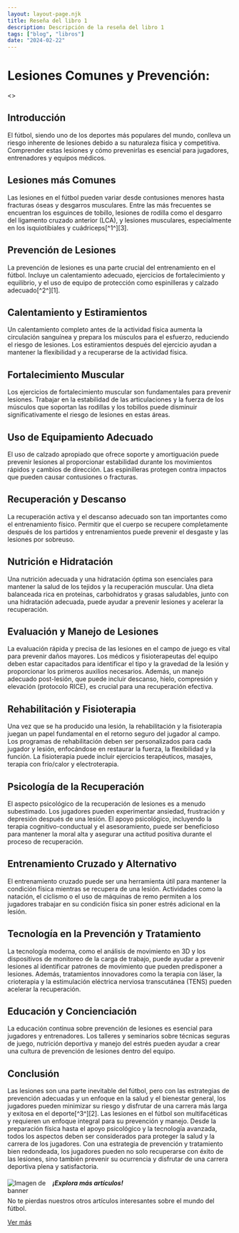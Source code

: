 ```yaml
---
layout: layout-page.njk
title: Reseña del libro 1
description: Descripción de la reseña del libro 1
tags: ["blog", "libros"]
date: "2024-02-22"
---
```

<h1 class="display-4">Lesiones Comunes y Prevención:</h1>

 <>
<article>
            <section>
                <h2>Introducción</h2>
                <p>El fútbol, siendo uno de los deportes más populares del mundo, conlleva un riesgo inherente de lesiones debido a su naturaleza física y competitiva. Comprender estas lesiones y cómo prevenirlas es esencial para jugadores, entrenadores y equipos médicos.</p>
            </section>
            <section>
                <h2>Lesiones más Comunes</h2>
                <p>Las lesiones en el fútbol pueden variar desde contusiones menores hasta fracturas óseas y desgarros musculares. Entre las más frecuentes se encuentran los esguinces de tobillo, lesiones de rodilla como el desgarro del ligamento cruzado anterior (LCA), y lesiones musculares, especialmente en los isquiotibiales y cuádriceps[^1^][3].</p>
            </section>
            <section>
                <h2>Prevención de Lesiones</h2>
                <p>La prevención de lesiones es una parte crucial del entrenamiento en el fútbol. Incluye un calentamiento adecuado, ejercicios de fortalecimiento y equilibrio, y el uso de equipo de protección como espinilleras y calzado adecuado[^2^][1].</p>
            </section>
            <section>
                <h2>Calentamiento y Estiramientos</h2>
                <p>Un calentamiento completo antes de la actividad física aumenta la circulación sanguínea y prepara los músculos para el esfuerzo, reduciendo el riesgo de lesiones. Los estiramientos después del ejercicio ayudan a mantener la flexibilidad y a recuperarse de la actividad física.</p>
            </section>
            <section>
                <h2>Fortalecimiento Muscular</h2>
                <p>Los ejercicios de fortalecimiento muscular son fundamentales para prevenir lesiones. Trabajar en la estabilidad de las articulaciones y la fuerza de los músculos que soportan las rodillas y los tobillos puede disminuir significativamente el riesgo de lesiones en estas áreas.</p>
            </section>
            <section>
                <h2>Uso de Equipamiento Adecuado</h2>
                <p>El uso de calzado apropiado que ofrece soporte y amortiguación puede prevenir lesiones al proporcionar estabilidad durante los movimientos rápidos y cambios de dirección. Las espinilleras protegen contra impactos que pueden causar contusiones o fracturas.</p>
            </section>
            <section>
                <h2>Recuperación y Descanso</h2>
                <p>La recuperación activa y el descanso adecuado son tan importantes como el entrenamiento físico. Permitir que el cuerpo se recupere completamente después de los partidos y entrenamientos puede prevenir el desgaste y las lesiones por sobreuso.</p>
            </section>
            <section>
                <h2>Nutrición e Hidratación</h2>
                <p>Una nutrición adecuada y una hidratación óptima son esenciales para mantener la salud de los tejidos y la recuperación muscular. Una dieta balanceada rica en proteínas, carbohidratos y grasas saludables, junto con una hidratación adecuada, puede ayudar a prevenir lesiones y acelerar la recuperación.</p>
            </section>
            

<section>
    <h2>Evaluación y Manejo de Lesiones</h2>
    <p>La evaluación rápida y precisa de las lesiones en el campo de juego es vital para prevenir daños mayores. Los médicos y fisioterapeutas del equipo deben estar capacitados para identificar el tipo y la gravedad de la lesión y proporcionar los primeros auxilios necesarios. Además, un manejo adecuado post-lesión, que puede incluir descanso, hielo, compresión y elevación (protocolo RICE), es crucial para una recuperación efectiva.</p>
</section>

<section>
    <h2>Rehabilitación y Fisioterapia</h2>
    <p>Una vez que se ha producido una lesión, la rehabilitación y la fisioterapia juegan un papel fundamental en el retorno seguro del jugador al campo. Los programas de rehabilitación deben ser personalizados para cada jugador y lesión, enfocándose en restaurar la fuerza, la flexibilidad y la función. La fisioterapia puede incluir ejercicios terapéuticos, masajes, terapia con frío/calor y electroterapia.</p>
</section>

<section>
    <h2>Psicología de la Recuperación</h2>
    <p>El aspecto psicológico de la recuperación de lesiones es a menudo subestimado. Los jugadores pueden experimentar ansiedad, frustración y depresión después de una lesión. El apoyo psicológico, incluyendo la terapia cognitivo-conductual y el asesoramiento, puede ser beneficioso para mantener la moral alta y asegurar una actitud positiva durante el proceso de recuperación.</p>
</section>

<section>
    <h2>Entrenamiento Cruzado y Alternativo</h2>
    <p>El entrenamiento cruzado puede ser una herramienta útil para mantener la condición física mientras se recupera de una lesión. Actividades como la natación, el ciclismo o el uso de máquinas de remo permiten a los jugadores trabajar en su condición física sin poner estrés adicional en la lesión.</p>
</section>

<section>
    <h2>Tecnología en la Prevención y Tratamiento</h2>
    <p>La tecnología moderna, como el análisis de movimiento en 3D y los dispositivos de monitoreo de la carga de trabajo, puede ayudar a prevenir lesiones al identificar patrones de movimiento que pueden predisponer a lesiones. Además, tratamientos innovadores como la terapia con láser, la crioterapia y la estimulación eléctrica nerviosa transcutánea (TENS) pueden acelerar la recuperación.</p>
</section>

<section>
    <h2>Educación y Concienciación</h2>
    <p>La educación continua sobre prevención de lesiones es esencial para jugadores y entrenadores. Los talleres y seminarios sobre técnicas seguras de juego, nutrición deportiva y manejo del estrés pueden ayudar a crear una cultura de prevención de lesiones dentro del equipo.</p>
</section>
            <section>
                <h2>Conclusión</h2>
                <p>Las lesiones son una parte inevitable del fútbol, pero con las estrategias de prevención adecuadas y un enfoque en la salud y el bienestar general, los jugadores pueden minimizar su riesgo y disfrutar de una carrera más larga y exitosa en el deporte[^3^][2].
                Las lesiones en el fútbol son multifacéticas y requieren un enfoque integral para su prevención y manejo. Desde la preparación física hasta el apoyo psicológico y la tecnología avanzada, todos los aspectos deben ser considerados para proteger la salud y la carrera de los jugadores. Con una estrategia de prevención y tratamiento bien redondeada, los jugadores pueden no solo recuperarse con éxito de las lesiones, sino también prevenir su ocurrencia y disfrutar de una carrera deportiva plena y satisfactoria.</p>
            </section>
        </article>

<!-- Banner -->
<div class="list-group-item list-group-item-action text-center">
    <div class="d-flex align-items-center justify-content-center">
        <img src="https://th.bing.com/th/id/R.2d75f2a9352a4fb78cb9aa29e8aeb3e7?rik=UOr8FscRVB40DA&pid=ImgRaw&r=0" alt="Imagen de banner" class="mr-3" style="max-width: 20%; height: auto; float: left;">
        <div>
            <h5 class="mb-1">¡Explora más artículos!</h5>
            <p class="mb-1">No te pierdas nuestros otros artículos interesantes sobre el mundo del fútbol.</p>
            <a href="/blog" class="btn btn-primary">Ver más</a>
        </div>
    </div>
</div>